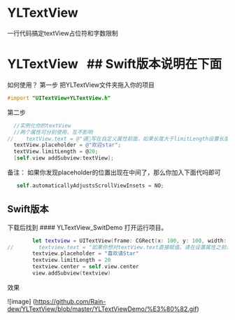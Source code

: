 # YLTextView
一行代码搞定textView占位符和字数限制
# YLTextView   ## Swift版本说明在下面
如何使用？
第一步
  把YLTextView文件夹拖入你的项目
```Objective-C
#import "UITextView+YLTextView.h"
```
 第二步
  ```Objective-C
    //实例化你的textView
    //两个属性可分别使用，互不影响
//    textView.text = @"请写在自定义属性前面，如果长度大于limitLength设置长度会被自动截断。";
    textView.placeholder = @"欢迎star";
    textView.limitLength = @20;
    [self.view addSubview:textView];

  ```
备注：
如果你发现placeholder的位置出现在中间了，那么你加入下面代吗即可
```Objective-C
   self.automaticallyAdjustsScrollViewInsets = NO;
```

## Swift版本
下载后找到 #### YLTextView_SwitDemo 打开运行项目。
```Swift
        let textview = UITextView(frame: CGRect(x: 100, y: 100, width: 200, height: 150))
//        textview.text = "如果你想对textView.text直接赋值。请在设置属性之前进行，否则影响计算"
        textview.placeholder = "喜欢请Star"
        textview.limitLength = 20
        textview.center = self.view.center
        view.addSubview(textview)

```

效果

![image] (https://github.com/Rain-dew/YLTextView/blob/master/YLTextViewDemo/%E3%80%82.gif)
